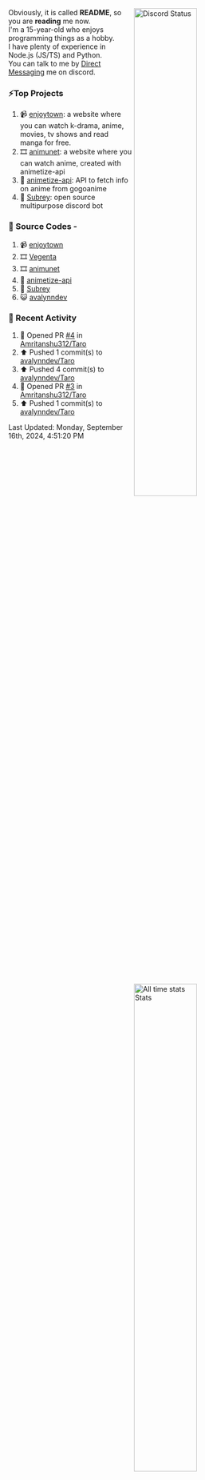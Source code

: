 <a href="https://discord.com/users/735059235141845003" target="_blank">
	<img width="50%" align="right" alt="Discord Status" src="https://lanyard.cnrad.dev/api/735059235141845003?bg=1f1f1f&borderRadius=5px">
</a>
<a href="https://wakatime.com/@Avalynn" target="_blank">
	<img width="50%" align="right" alt="All time stats Stats" src="https://github-readme-stats-one-liard-37.vercel.app/api/wakatime?username=avalynn&border_radius=5px&theme=dark&bg_color=1f1f1f&border_color=1f1f1f&icon_color=58a6ff&show_icons=true&disable_animations=true&custom_title=All%20Time%20Stats&v=2\&layout=compact">
</a>

<div align="left">
Obviously, it is called <b>README</b>, so you are <b>reading</b> me now.<br> 
I'm a 15-year-old who enjoys programming things as a hobby. <br>
I have plenty of experience in Node.js (JS/TS) and Python.<br>
You can talk to me by <a href="https://discord.com/users/735059235141845003">Direct Messaging</a> me on discord.<br>
</div>

### ⚡Top Projects
1. 📹 [enjoytown](https://enjoytown.netlify.app/): a website where you can watch k-drama, anime, movies, tv shows and read manga for free.
2. 🎞️ [animunet](https://animunet.vercel.app): a website where you can watch anime, created with animetize-api
3. 🎉 [animetize-api](https://animetize-api.vercel.app): API to fetch info on anime from gogoanime 
2. 🤖 [Subrey](https://github.com/InfiniteDevs/Subrey): open source multipurpose discord bot

### 📄 Source Codes -
1. 📹 [enjoytown](https://github.com/avalynndev/enjoytown) 
2. 🎞️ [Vegenta](https://github.com/InfiniteDevs/vegenta)
3. 🎞️ [animunet](https://github.com/InfiniteDevs/animunet)
4. 🎉 [animetize-api](https://github.com/avalynndev/animetize-api)
5. 🤖 [Subrey](https://github.com/InfiniteDevs/Subrey)
6. 😺 [avalynndev](https://github.com/avalynndev/avalynn-web)

### 📄 Recent Activity

<!--RECENT_ACTIVITY:start-->
1. 💪 Opened PR [#4](https://github.com/Amritanshu312/Taro/pull/4) in [Amritanshu312/Taro](https://github.com/Amritanshu312/Taro)<br>
2. ⬆️ Pushed 1 commit(s) to [avalynndev/Taro](https://github.com/avalynndev/Taro)<br>
3. ⬆️ Pushed 4 commit(s) to [avalynndev/Taro](https://github.com/avalynndev/Taro)<br>
4. 💪 Opened PR [#3](https://github.com/Amritanshu312/Taro/pull/3) in [Amritanshu312/Taro](https://github.com/Amritanshu312/Taro)<br>
5. ⬆️ Pushed 1 commit(s) to [avalynndev/Taro](https://github.com/avalynndev/Taro)<br>
<!--RECENT_ACTIVITY:end-->

<!--RECENT_ACTIVITY:last_update-->
Last Updated: Monday, September 16th, 2024, 4:51:20 PM
<!--RECENT_ACTIVITY:last_update_end-->
